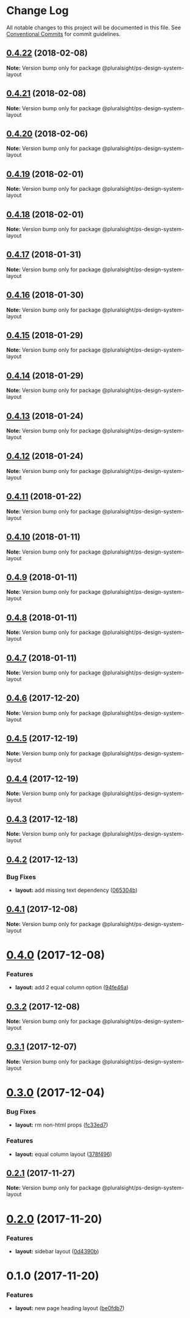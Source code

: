 # Change Log

All notable changes to this project will be documented in this file.
See [Conventional Commits](https://conventionalcommits.org) for commit guidelines.

<a name="0.4.22"></a>
## [0.4.22](https://github.com/pluralsight/design-system/compare/@pluralsight/ps-design-system-layout@0.4.21...@pluralsight/ps-design-system-layout@0.4.22) (2018-02-08)




**Note:** Version bump only for package @pluralsight/ps-design-system-layout

<a name="0.4.21"></a>
## [0.4.21](https://github.com/pluralsight/design-system/compare/@pluralsight/ps-design-system-layout@0.4.20...@pluralsight/ps-design-system-layout@0.4.21) (2018-02-08)




**Note:** Version bump only for package @pluralsight/ps-design-system-layout

<a name="0.4.20"></a>
## [0.4.20](https://github.com/pluralsight/design-system/compare/@pluralsight/ps-design-system-layout@0.4.19...@pluralsight/ps-design-system-layout@0.4.20) (2018-02-06)




**Note:** Version bump only for package @pluralsight/ps-design-system-layout

<a name="0.4.19"></a>
## [0.4.19](https://github.com/pluralsight/design-system/compare/@pluralsight/ps-design-system-layout@0.4.18...@pluralsight/ps-design-system-layout@0.4.19) (2018-02-01)




**Note:** Version bump only for package @pluralsight/ps-design-system-layout

<a name="0.4.18"></a>
## [0.4.18](https://github.com/pluralsight/design-system/compare/@pluralsight/ps-design-system-layout@0.4.17...@pluralsight/ps-design-system-layout@0.4.18) (2018-02-01)




**Note:** Version bump only for package @pluralsight/ps-design-system-layout

<a name="0.4.17"></a>
## [0.4.17](https://github.com/pluralsight/design-system/compare/@pluralsight/ps-design-system-layout@0.4.16...@pluralsight/ps-design-system-layout@0.4.17) (2018-01-31)




**Note:** Version bump only for package @pluralsight/ps-design-system-layout

<a name="0.4.16"></a>
## [0.4.16](https://github.com/pluralsight/design-system/compare/@pluralsight/ps-design-system-layout@0.4.15...@pluralsight/ps-design-system-layout@0.4.16) (2018-01-30)




**Note:** Version bump only for package @pluralsight/ps-design-system-layout

<a name="0.4.15"></a>
## [0.4.15](https://github.com/pluralsight/design-system/compare/@pluralsight/ps-design-system-layout@0.4.13...@pluralsight/ps-design-system-layout@0.4.15) (2018-01-29)




**Note:** Version bump only for package @pluralsight/ps-design-system-layout

<a name="0.4.14"></a>
## [0.4.14](https://github.com/pluralsight/design-system/compare/@pluralsight/ps-design-system-layout@0.4.13...@pluralsight/ps-design-system-layout@0.4.14) (2018-01-29)




**Note:** Version bump only for package @pluralsight/ps-design-system-layout

<a name="0.4.13"></a>
## [0.4.13](https://github.com/pluralsight/design-system/compare/@pluralsight/ps-design-system-layout@0.4.11...@pluralsight/ps-design-system-layout@0.4.13) (2018-01-24)




**Note:** Version bump only for package @pluralsight/ps-design-system-layout

<a name="0.4.12"></a>
## [0.4.12](https://github.com/pluralsight/design-system/compare/@pluralsight/ps-design-system-layout@0.4.11...@pluralsight/ps-design-system-layout@0.4.12) (2018-01-24)




**Note:** Version bump only for package @pluralsight/ps-design-system-layout

<a name="0.4.11"></a>
## [0.4.11](https://github.com/pluralsight/design-system/compare/@pluralsight/ps-design-system-layout@0.4.10...@pluralsight/ps-design-system-layout@0.4.11) (2018-01-22)




**Note:** Version bump only for package @pluralsight/ps-design-system-layout

<a name="0.4.10"></a>
## [0.4.10](https://github.com/pluralsight/design-system/compare/@pluralsight/ps-design-system-layout@0.4.9...@pluralsight/ps-design-system-layout@0.4.10) (2018-01-11)




**Note:** Version bump only for package @pluralsight/ps-design-system-layout

<a name="0.4.9"></a>
## [0.4.9](https://github.com/pluralsight/design-system/compare/@pluralsight/ps-design-system-layout@0.4.8...@pluralsight/ps-design-system-layout@0.4.9) (2018-01-11)




**Note:** Version bump only for package @pluralsight/ps-design-system-layout

<a name="0.4.8"></a>
## [0.4.8](https://github.com/pluralsight/design-system/compare/@pluralsight/ps-design-system-layout@0.4.7...@pluralsight/ps-design-system-layout@0.4.8) (2018-01-11)




**Note:** Version bump only for package @pluralsight/ps-design-system-layout

<a name="0.4.7"></a>
## [0.4.7](https://github.com/pluralsight/design-system/compare/@pluralsight/ps-design-system-layout@0.4.6...@pluralsight/ps-design-system-layout@0.4.7) (2018-01-11)




**Note:** Version bump only for package @pluralsight/ps-design-system-layout

<a name="0.4.6"></a>
## [0.4.6](https://github.com/pluralsight/design-system/compare/@pluralsight/ps-design-system-layout@0.4.5...@pluralsight/ps-design-system-layout@0.4.6) (2017-12-20)




**Note:** Version bump only for package @pluralsight/ps-design-system-layout

<a name="0.4.5"></a>
## [0.4.5](https://github.com/pluralsight/design-system/compare/@pluralsight/ps-design-system-layout@0.4.4...@pluralsight/ps-design-system-layout@0.4.5) (2017-12-19)




**Note:** Version bump only for package @pluralsight/ps-design-system-layout

<a name="0.4.4"></a>
## [0.4.4](https://github.com/pluralsight/design-system/compare/@pluralsight/ps-design-system-layout@0.4.3...@pluralsight/ps-design-system-layout@0.4.4) (2017-12-19)




**Note:** Version bump only for package @pluralsight/ps-design-system-layout

<a name="0.4.3"></a>
## [0.4.3](https://github.com/pluralsight/design-system/compare/@pluralsight/ps-design-system-layout@0.4.2...@pluralsight/ps-design-system-layout@0.4.3) (2017-12-18)




**Note:** Version bump only for package @pluralsight/ps-design-system-layout

<a name="0.4.2"></a>
## [0.4.2](https://github.com/pluralsight/design-system/compare/@pluralsight/ps-design-system-layout@0.4.1...@pluralsight/ps-design-system-layout@0.4.2) (2017-12-13)


### Bug Fixes

* **layout:** add missing text dependency ([065304b](https://github.com/pluralsight/design-system/commit/065304b))




<a name="0.4.1"></a>
## [0.4.1](https://github.com/pluralsight/design-system/compare/@pluralsight/ps-design-system-layout@0.4.0...@pluralsight/ps-design-system-layout@0.4.1) (2017-12-08)




**Note:** Version bump only for package @pluralsight/ps-design-system-layout

<a name="0.4.0"></a>
# [0.4.0](https://github.com/pluralsight/design-system/compare/@pluralsight/ps-design-system-layout@0.3.2...@pluralsight/ps-design-system-layout@0.4.0) (2017-12-08)


### Features

* **layout:** add 2 equal column option ([94fe46a](https://github.com/pluralsight/design-system/commit/94fe46a))




<a name="0.3.2"></a>
## [0.3.2](https://github.com/pluralsight/design-system/compare/@pluralsight/ps-design-system-layout@0.3.1...@pluralsight/ps-design-system-layout@0.3.2) (2017-12-08)




**Note:** Version bump only for package @pluralsight/ps-design-system-layout

<a name="0.3.1"></a>
## [0.3.1](https://github.com/pluralsight/design-system/compare/@pluralsight/ps-design-system-layout@0.3.0...@pluralsight/ps-design-system-layout@0.3.1) (2017-12-07)




**Note:** Version bump only for package @pluralsight/ps-design-system-layout

<a name="0.3.0"></a>
# [0.3.0](https://github.com/pluralsight/design-system/compare/@pluralsight/ps-design-system-layout@0.2.1...@pluralsight/ps-design-system-layout@0.3.0) (2017-12-04)


### Bug Fixes

* **layout:** rm non-html props ([fc33ed7](https://github.com/pluralsight/design-system/commit/fc33ed7))


### Features

* **layout:** equal column layout ([378f496](https://github.com/pluralsight/design-system/commit/378f496))




<a name="0.2.1"></a>
## [0.2.1](https://github.com/pluralsight/design-system/compare/@pluralsight/ps-design-system-layout@0.2.0...@pluralsight/ps-design-system-layout@0.2.1) (2017-11-27)




**Note:** Version bump only for package @pluralsight/ps-design-system-layout

<a name="0.2.0"></a>
# [0.2.0](https://github.com/pluralsight/design-system/compare/@pluralsight/ps-design-system-layout@0.1.0...@pluralsight/ps-design-system-layout@0.2.0) (2017-11-20)


### Features

* **layout:** sidebar layout ([0d4390b](https://github.com/pluralsight/design-system/commit/0d4390b))




<a name="0.1.0"></a>
# 0.1.0 (2017-11-20)


### Features

* **layout:** new page heading layout ([be0fdb7](https://github.com/pluralsight/design-system/commit/be0fdb7))
